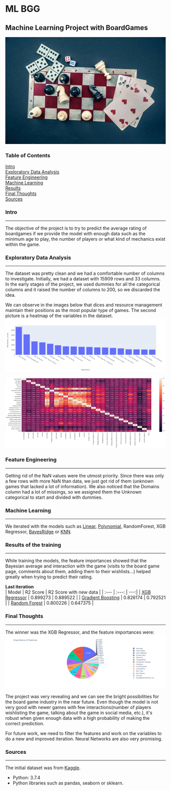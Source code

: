 # ML BGG
## Machine Learning Project with BoardGames
![head](resources/img/head.png)  


### Table of Contents  
[Intro](#Intro)  
[Exploratory Data Analysis](#Exploratory-Data-Analysis)  
[Feature Engineering](#Feature-Engineering)  
[Machine Learning](#Machine-Learning)  
[Results](#results-of-the-training)  
[Final Thoughts](#Final-Thoughts)  
[Sources](#Sources)

### Intro
-------------
The objective of the project is to try to predict the average rating of boardgames if we provide the model with enough data such as the minimum age to play, the number of players or what kind of mechanics exist within the game.  

### Exploratory Data Analysis
-------------
The dataset was pretty clean and we had a comfortable number of columns to investigate. Initially, we had a dataset with 15909 rows and 33 columns. In the early stages of the project, we used dummies for all the categorical columns and it raised the number of columns to 200, so we discarded the idea.  

We can observe in the images below that dices and resource management maintain their positions as the most popular type of games. The second picture is a heatmap of the variables in the dataset.  
![mechanics](resources/img/mechanicslong.png)

![heatmap](resources/img/heatmap.png)

### Feature Engineering
-------------
Getting rid of the NaN values were the utmost priority. Since there was only a few rows with more NaN than data, we just got rid of them (unknown games that lacked a lot of information). We also noticed that the Domains column had a lot of missings, so we assigned them the Unknown categorical to start and divided with dummies.  

### Machine Learning
-------------
We iterated with the models such as [Linear](https://scikit-learn.org/stable/modules/generated/sklearn.linear_model.LinearRegression.html), [Polynomial](https://towardsdatascience.com/polynomial-regression-with-scikit-learn-what-you-should-know-bed9d3296f2), RandomForest, XGB Regressor, [BayesRidge](https://scikit-learn.org/stable/modules/generated/sklearn.linear_model.BayesianRidge.html) or [KNN](https://scikit-learn.org/stable/modules/generated/sklearn.neighbors.KNeighborsRegressor.html).  

### Results of the training
-------------  
While training the models, the feature importances showed that the Bayesian average and interaction with the game (visits to the board game page, comments about them, adding them to their wishlists...) helped greatly when trying to predict their rating.  

**Last iteration**  
| Model | R2 Score | R2 Score with new data |
| :--- | :---: | ---:|
| [XGB Regressor](https://xgboost.readthedocs.io/en/stable/parameter.html) | 0.899273 | 0.889522 |
| [Gradient Boosting](https://scikit-learn.org/stable/modules/generated/sklearn.ensemble.GradientBoostingRegressor.html) | 0.826174 | 0.792521 |
| [Random Forest](https://scikit-learn.org/stable/modules/generated/sklearn.ensemble.RandomForestRegressor.html) | 0.800226 | 0.647375 |

### Final Thoughts
-------------
The winner was the XGB Regressor, and the feature importances were:  
![XGBFinal](resources/img/XGBFinal.png)

The project was very revealing and we can see the bright possibilities for the board game industry in the near future. Even though the model is not very good with newer games with few interactions(number of players wishlisting the game, talking about the game in social media, etc.), it's robust when given enough data with a high probability of making the correct prediction.  

For future work, we need to filter the features and work on the variables to do a new and improved iteration. Neural Networks are also very promising.  

### Sources
-------------
The initial dataset was from [Kaggle](https://www.kaggle.com/datasets/andrewmvd/board-games).
* Python: 3.7.4
* Python libraries such as pandas, seaborn or sklearn.